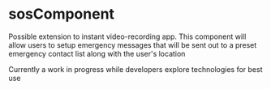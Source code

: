 # sosComponent
Possible extension to instant video-recording app. This component will allow users to setup emergency messages that will be sent out to a preset emergency contact list along with the user's location

Currently a work in progress while developers explore technologies for best use
